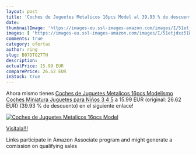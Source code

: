 ```yaml
---
layout: post
title: 'Coches de Juguetes Metalicos 16pcs Model al 39.93 % de descuento'
date: 
thumbnailImage: 'https://images-eu.ssl-images-amazon.com/images/I/51etjdxz51L._SL200_.jpg'
images: [ 'https://images-eu.ssl-images-amazon.com/images/I/51etjdxz51L._SL200_.jpg' ]
comments: true
category: ofertas
author: ring
slug: B07DTG27TH
description:
actualPrice: 15.99 EUR
comparePrice: 26.62 EUR
inStock: true
---
```


Ahora mismo tienes [Coches de Juguetes Metalicos 16pcs Modelismo Coches Miniatura Juguetes para Niños 3 4 5](https://www.amazon.es/dp/B07DTG27TH/?tag=tolees-21) a 15.99 EUR (original: 26.62 EUR) (39.93 %  de descuento) en el siguiente enlace!

[![Coches de Juguetes Metalicos 16pcs Model](https://images-eu.ssl-images-amazon.com/images/I/51etjdxz51L._SL200_.jpg)](https://www.amazon.es/dp/B07DTG27TH/?tag=tolees-21)

[Visítala!!!](https://www.amazon.es/dp/B07DTG27TH/?tag=tolees-21)

Links participate in Amazon Associate program and might generate a comission on qualifying sales
